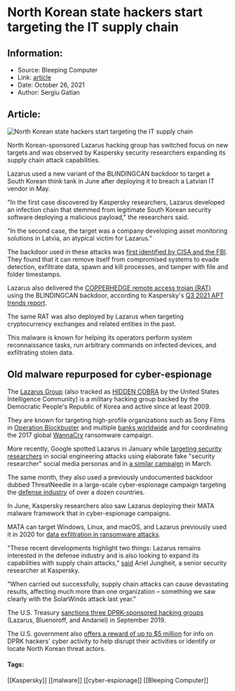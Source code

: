 # North Korean state hackers start targeting the IT supply chain
### 

## Information:
+ Source: Bleeping Computer
+ Link: [article](https://www.bleepingcomputer.com/news/security/north-korean-state-hackers-start-targeting-the-it-supply-chain/)
+ Date: October 26, 2021
+ Author: Sergiu Gatlan


## Article:
![North Korean state hackers start targeting the IT supply chain](https://www.bleepstatic.com/content/hl-images/2021/10/26/north_korean_flag.jpg)


North Korean-sponsored Lazarus hacking group has switched focus on new targets and was observed by Kaspersky security researchers expanding its supply chain attack capabilities.


Lazarus used a new variant of the BLINDINGCAN backdoor to target a South Korean think tank in June after deploying it to breach a Latvian IT vendor in May.


"In the first case discovered by Kaspersky researchers, Lazarus developed an infection chain that stemmed from legitimate South Korean security software deploying a malicious payload," the researchers said.


"In the second case, the target was a company developing asset monitoring solutions in Latvia, an atypical victim for Lazarus."


The backdoor used in these attacks was [first identified by CISA and the FBI](https://www.bleepingcomputer.com/news/security/us-govt-exposes-new-north-korean-blindingcan-backdoor-malware/). They found that it can remove itself from compromised systems to evade detection, exfiltrate data, spawn and kill processes, and tamper with file and folder timestamps.


Lazarus also delivered the [COPPERHEDGE remote access trojan (RAT)](https://www.bleepingcomputer.com/news/security/us-govt-exposes-new-north-korean-malware-phishing-attacks/) using the BLINDINGCAN backdoor, according to Kaspersky's [Q3 2021 APT trends report](https://securelist.com/apt-trends-report-q3-2021/104708/).


The same RAT was also deployed by Lazarus when targeting cryptocurrency exchanges and related entities in the past.


This malware is known for helping its operators perform system reconnaissance tasks, run arbitrary commands on infected devices, and exfiltrating stolen data.


Old malware repurposed for cyber-espionage
------------------------------------------


The [Lazarus Group](https://www.bleepingcomputer.com/tag/Lazarus-Group/) (also tracked as [HIDDEN COBRA](https://www.us-cert.gov/HIDDEN-COBRA-North-Korean-Malicious-Cyber-Activity) by the United States Intelligence Community) is a military hacking group backed by the Democratic People's Republic of Korea and active since at least 2009.


They are known for targeting high-profile organizations such as Sony Films in [Operation Blockbuster](https://operationblockbuster.com/) and multiple [banks worldwide](https://www.bleepingcomputer.com/news/security/north-korean-hackers-used-hermes-ransomware-to-hide-recent-bank-heist/) and for coordinating the 2017 global [WannaCry](https://www.bleepingcomputer.com/news/security/wannacry-wana-decryptor-wanacrypt0r-info-and-technical-nose-dive/) ransomware campaign.


More recently, Google spotted Lazarus in January while [targeting security researchers](https://www.bleepingcomputer.com/news/security/north-korean-hackers-are-targeting-security-researchers-with-malware-0-days/) in social engineering attacks using elaborate fake "security researcher" social media personas and in [a similar campaign](https://www.bleepingcomputer.com/news/security/google-north-korean-hackers-target-security-researchers-again/) in March.


The same month, they also used a previously undocumented backdoor dubbed ThreatNeedle in a large-scale cyber-espionage campaign targeting the [defense industry](https://www.bleepingcomputer.com/news/security/north-korean-hackers-target-defense-industry-with-custom-malware/) of over a dozen countries.


In June, Kaspersky researchers also saw Lazarus deploying their MATA malware framework that in cyber-espionage campaigns.


MATA can target Windows, Linux, and macOS, and Lazarus previously used it in 2020 for [data exfiltration in ransomware attacks](https://www.bleepingcomputer.com/news/security/lazarus-hackers-deploy-ransomware-steal-data-using-mata-malware/).


"These recent developments highlight two things: Lazarus remains interested in the defense industry and is also looking to expand its capabilities with supply chain attacks," [said](https://usa.kaspersky.com/about/press-releases/2021_apt-actor-lazarus-attacks-defense-industry-develops-supply-chain-attack-capabilities) Ariel Jungheit, a senior security researcher at Kaspersky.


"When carried out successfully, supply chain attacks can cause devastating results, affecting much more than one organization – something we saw clearly with the SolarWinds attack last year."


The U.S. Treasury [sanctions three DPRK-sponsored hacking groups](https://www.bleepingcomputer.com/news/security/north-korean-hackers-behind-wannacry-and-sony-hack-sanctioned-by-usa/) (Lazarus, Bluenoroff, and Andariel) in September 2019.


The U.S. government also [offers a reward of up to $5 million](https://www.bleepingcomputer.com/news/security/us-issues-guidance-on-north-korean-hackers-offers-5m-reward/) for info on DPRK hackers' cyber activity to help disrupt their activities or identify or locate North Korean threat actors.




#### Tags:
[[Kaspersky]] [[malware]] [[cyber-espionage]] [[Bleeping Computer]]
